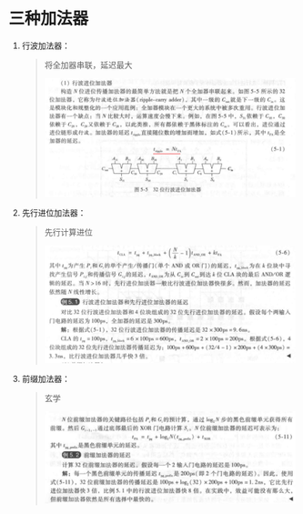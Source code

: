 # 三种加法器

1. 行波加法器：

   > 将全加器串联，延迟最大  
   >
   > ![行波加法器](行波加法器.png)

2. 先行进位加法器：

   > 先行计算进位
   >
   > ![先行进位加法器](先行进位加法器.png)

3. 前缀加法器：

   > 玄学
   >
   > ![前缀加法器](前缀加法器延迟.png)